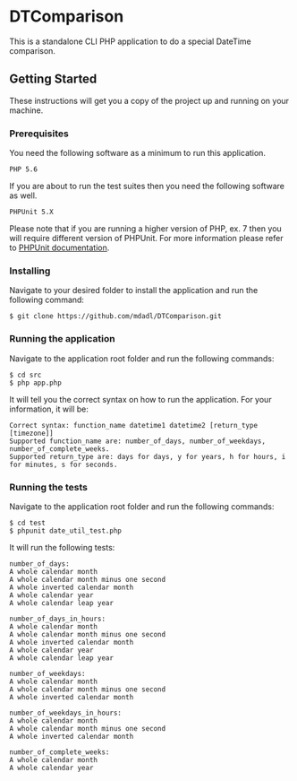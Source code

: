 # DTComparison
This is a standalone CLI PHP application to do a special DateTime comparison.

## Getting Started
These instructions will get you a copy of the project up and running on your machine.

### Prerequisites
You need the following software as a minimum to run this application.

```
PHP 5.6
```
If you are about to run the test suites then you need the following software as well.

```
PHPUnit 5.X
```
Please note that if you are running a higher version of PHP, ex. 7 then you will require different version of PHPUnit. For more information please refer to [PHPUnit documentation](https://phpunit.de/).


### Installing
Navigate to your desired folder to install the application and run the following command:

```
$ git clone https://github.com/mdadl/DTComparison.git
```

### Running the application
Navigate to the application root folder and run the following commands:

```
$ cd src
$ php app.php
```
It will tell you the correct syntax on how to run the application. For your information, it will be:

```
Correct syntax: function_name datetime1 datetime2 [return_type [timezone]]
Supported function_name are: number_of_days, number_of_weekdays, number_of_complete_weeks.
Supported return_type are: days for days, y for years, h for hours, i for minutes, s for seconds.
```

### Running the tests
Navigate to the application root folder and run the following commands:

```
$ cd test
$ phpunit date_util_test.php
```
It will run the following tests:

```
number_of_days:
A whole calendar month
A whole calendar month minus one second
A whole inverted calendar month
A whole calendar year
A whole calendar leap year

number_of_days_in_hours:
A whole calendar month
A whole calendar month minus one second
A whole inverted calendar month
A whole calendar year
A whole calendar leap year

number_of_weekdays:
A whole calendar month
A whole calendar month minus one second
A whole inverted calendar month

number_of_weekdays_in_hours:
A whole calendar month
A whole calendar month minus one second
A whole inverted calendar month

number_of_complete_weeks:
A whole calendar month
A whole calendar year
```
